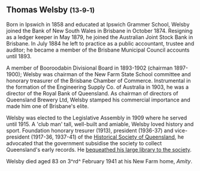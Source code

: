 ## Thomas Welsby <small>(13‑9‑1)</small>

<!-- From graveside information sign -->
<!-- TODO not in a Story or index -->

Born in Ipswich in 1858 and educated at Ipswich Grammer School, Welsby joined the Bank of New South Wales in Brisbane in October 1874. Resigning as a ledger keeper in May 1879, he joined the Australian Joint Stock Bank in Brisbane. In July 1884 he left to practice as a public accountant, trustee and auditor; he became a member of the Brisbane Municipal Council accounts until 1893.

A member of Booroodabin Divisional Board in 1893-1902 (chairman 1897-1900); Welsby was chairman of the New Farm State School committee and honorary treasurer of the Brisbane Chamber of Commerce. Instrumental in the formation of the Engineering Supply Co. of Australia in 1903, he was a director of the Royal Bank of Queensland. As chairman of directors of Queensland Brewery Ltd, Welsby stamped his commercial importance and made him one of Brisbane's elite.

Welsby was elected to the Legislative Assembly in 1909 where he served until 1915. A 'club man' tall, well-built and amiable, Welsby loved history and sport. Foundation honorary tresurer (1913), president (1936-37) and vice-president (1917-36, 1937-41) of the [Historical Society of Queensland](https://queenslandhistory.org), he advocated that the government subsidise the society to collect Queensland's early records. He [bequeathed his large library to the society](https://queenslandhistory.org/welsby-library/).

Welsby died aged 83 on 3^rd^ February 1941 at his New Farm home, *Amity*.
